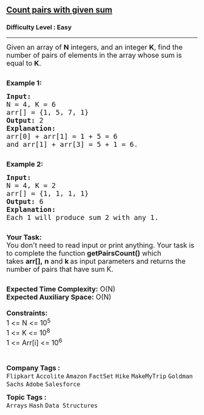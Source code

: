 <h2><a href="https://www.geeksforgeeks.org/problems/count-pairs-with-given-sum5022/1?page=1&difficulty=Basic,Easy&sortBy=submissions">Count pairs with given sum</a></h2><h3>Difficulty Level : Easy</h3><hr><div class="problems_problem_content__Xm_eO"><p><span style="font-size:18px">Given an array&nbsp;of <strong>N</strong> integers, and an integer&nbsp;<strong>K</strong>, find the number of pairs of elements&nbsp;in the array whose sum is equal to <strong>K</strong>.</span></p>

<p><br>
<span style="font-size:18px"><strong>Example 1:</strong></span></p>

<pre><span style="font-size:18px"><strong>Input:
</strong>N = 4, K = 6
arr[] = {1,&nbsp;5,&nbsp;7, 1}
<strong>Output:</strong> 2
<strong>Explanation:</strong> 
arr[0] + arr[1] = 1 + 5 = 6 
and arr[1] + arr[3] = 5 + 1 = 6.
</span></pre>

<p><br>
<span style="font-size:18px"><strong>Example 2:</strong></span></p>

<pre><span style="font-size:18px"><strong>Input:
</strong>N = 4, K = 2
arr[] = {1, 1, 1, 1}
<strong>Output:</strong> 6
<strong>Explanation:</strong>&nbsp;
Each 1 will produce sum 2 with any 1.</span></pre>

<p><br>
<span style="font-size:18px"><strong>Your Task:</strong><br>
You don't need to read input or print anything. Your task is to complete the function&nbsp;<strong>getPairsCount()</strong>&nbsp;which takes&nbsp;<strong>arr[],</strong>&nbsp;<strong>n</strong>&nbsp;and&nbsp;<strong>k&nbsp;</strong>as input parameters and returns the number of pairs that have sum K.</span></p>

<p><br>
<span style="font-size:18px"><strong>Expected Time Complexity:</strong>&nbsp;O(N)<br>
<strong>Expected Auxiliary Space:</strong>&nbsp;O(N)<br>
<br>
<strong>Constraints:</strong><br>
1 &lt;= N &lt;= 10<sup>5</sup><br>
1 &lt;= K &lt;= 10<sup>8</sup><br>
1 &lt;= Arr[i] &lt;= 10<sup>6</sup></span></p>

<p>&nbsp;</p>
</div><p><span style=font-size:18px><strong>Company Tags : </strong><br><code>Flipkart</code>&nbsp;<code>Accolite</code>&nbsp;<code>Amazon</code>&nbsp;<code>FactSet</code>&nbsp;<code>Hike</code>&nbsp;<code>MakeMyTrip</code>&nbsp;<code>Goldman Sachs</code>&nbsp;<code>Adobe</code>&nbsp;<code>Salesforce</code>&nbsp;<br><p><span style=font-size:18px><strong>Topic Tags : </strong><br><code>Arrays</code>&nbsp;<code>Hash</code>&nbsp;<code>Data Structures</code>&nbsp;